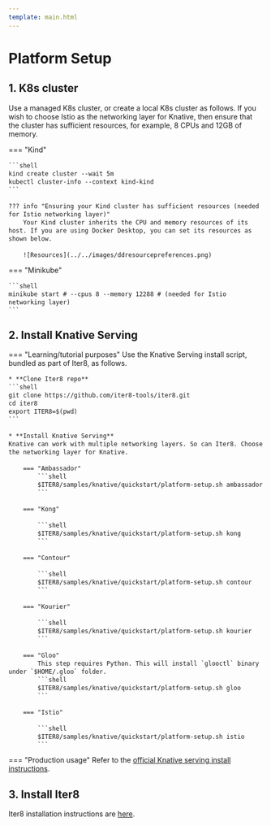 ```yaml
---
template: main.html
---
```


# Platform Setup

## 1. K8s cluster
Use a managed K8s cluster, or create a local K8s cluster as follows. If you wish to choose Istio as the networking layer for Knative, then ensure that the cluster has sufficient resources, for example, 8 CPUs and 12GB of memory.

=== "Kind"

    ```shell
    kind create cluster --wait 5m
    kubectl cluster-info --context kind-kind
    ```

    ??? info "Ensuring your Kind cluster has sufficient resources (needed for Istio networking layer)"
        Your Kind cluster inherits the CPU and memory resources of its host. If you are using Docker Desktop, you can set its resources as shown below.

        ![Resources](../../images/ddresourcepreferences.png)

=== "Minikube"

    ```shell
    minikube start # --cpus 8 --memory 12288 # (needed for Istio networking layer)
    ```

## 2. Install Knative Serving
=== "Learning/tutorial purposes"
    Use the Knative Serving install script, bundled as part of Iter8, as follows.

    * **Clone Iter8 repo**
    ```shell
    git clone https://github.com/iter8-tools/iter8.git
    cd iter8
    export ITER8=$(pwd)
    ```

    * **Install Knative Serving**
    Knative can work with multiple networking layers. So can Iter8. Choose the networking layer for Knative.

        === "Ambassador"
            ```shell
            $ITER8/samples/knative/quickstart/platform-setup.sh ambassador
            ```

        === "Kong"

            ```shell
            $ITER8/samples/knative/quickstart/platform-setup.sh kong
            ```

        === "Contour"

            ```shell
            $ITER8/samples/knative/quickstart/platform-setup.sh contour
            ```

        === "Kourier"

            ```shell
            $ITER8/samples/knative/quickstart/platform-setup.sh kourier
            ```

        === "Gloo"
            This step requires Python. This will install `glooctl` binary under `$HOME/.gloo` folder.
            ```shell
            $ITER8/samples/knative/quickstart/platform-setup.sh gloo
            ```

        === "Istio"

            ```shell
            $ITER8/samples/knative/quickstart/platform-setup.sh istio
            ```

=== "Production usage"
    Refer to the [official Knative serving install instructions](https://knative.dev/docs/install/).

## 3. Install Iter8
Iter8 installation instructions are [here](../../getting-started/install.md).
